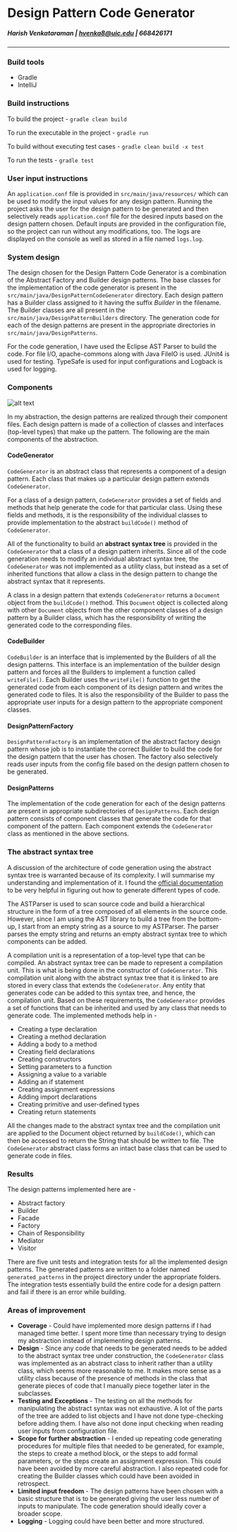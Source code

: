 # Design Pattern Code Generator
##### Harish Venkataraman | hvenka8@uic.edu | 668426171
---
### Build tools
* Gradle
* IntelliJ

### Build instructions

To build the project - ```gradle clean build```

To run the executable in the project - ```gradle run```

To build without executing test cases - ```gradle clean build -x test```

To run the tests - ```gradle test```

### User input instructions

An ```application.conf``` file is provided in ```src/main/java/resources/``` which can be used to modify the input values for any design pattern. Running the project asks the user for the design pattern to be generated and then selectively reads ```application.conf``` file for the desired inputs based on the design pattern chosen. Default inputs are provided in the configuration file, so the project can run without any modifications, too. The logs are displayed on the console as well as stored in a file named ```logs.log```.

### System design

The design chosen for the Design Pattern Code Generator is a combination of the Abstract Factory and Builder design patterns. The base classes for the implementation of the code generator is present in the ```src/main/java/DesignPatternCodeGenerator``` directory. Each design pattern has a Builder class assigned to it having the suffix *Builder* in the filename. The Builder classes are all present in the ```src/main/java/DesignPatternBuilders``` directory. The generation code for each of the design patterns are present in the appropriate directories in ```src/main/java/DesignPatterns```. 

For the code generation, I have used the Eclipse AST Parser to build the code. For file I/O, apache-commons along with Java FileIO is used. JUnit4 is used for testing. TypeSafe is used for input configurations and Logback is used for logging.

### Components

![alt text][uml]

[uml]: readme_resources/uml.png

In my abstraction, the design patterns are realized through their component files. Each design pattern is made of a collection of classes and interfaces (top-level types) that make up the pattern. The following are the main components of the abstraction. 

#### CodeGenerator

```CodeGenerator``` is an abstract class that represents a component of a design pattern. Each class that makes up a particular design pattern extends ```CodeGenerator```.

For a class of a design pattern, ```CodeGenerator``` provides a set of fields and methods that help generate the code for that particular class. Using these fields and methods, it is the responsibility of the individual classes to provide implementation to the abstract ```buildCode()``` method of ```CodeGenerator```. 

All of the functionality to build an **abstract syntax tree** is provided in the ```CodeGenerator``` that a class of a design pattern inherits. Since all of the code generation needs to modify an individual abstract syntax tree, the ```CodeGenerator``` was not implemented as a utility class, but instead as a set of inherited functions that allow a class in the design pattern to change the abstract syntax that it represents.

A class in a design pattern that extends ```CodeGenerator``` returns a ```Document``` object from the ```buildCode()``` method. This ```Document``` object is collected along with other ```Document``` objects from the other component classes of a design pattern by a Builder class, which has the responsibility of writing the generated code to the corresponding files.

#### CodeBuilder

```CodeBuilder``` is an interface that is implemented by the Builders of all the design patterns. This interface is an implementation of the builder design pattern and forces all the Builders to implement a function called ```writeFile()```. Each Builder uses the ```writeFile()``` function to get the generated code from each component of its design pattern and writes the generated code to files. It is also the responsibility of the Builder to pass the appropriate user inputs for a design pattern to the appropriate component classes.

#### DesignPatternFactory

```DesignPatternFactory``` is an implementation of the abstract factory design pattern whose job is to instantiate the correct Builder to build the code for the design pattern that the user has chosen. The factory also selectively reads user inputs from the config file based on the design pattern chosen to be generated.

#### DesignPatterns

The implementation of the code generation for each of the design patterns are present in appropriate subdirectories of ```DesignPatterns```. Each design pattern consists of component classes that generate the code for that component of the pattern. Each component extends the ```CodeGenerator``` class as mentioned in the above sections.

### The abstract syntax tree

A discussion of the architecture of code generation using the abstract syntax tree is warranted because of its complexity. I will summarise my understanding and implementation of it. I found the [official documentation](https://help.eclipse.org/2019-12/ntopic/org.eclipse.jdt.doc.isv/reference/api/org/eclipse/jdt/core/dom/package-summary.html) to be very helpful in figuring out how to generate different types of code. 

The ASTParser is used to scan source code and build a hierarchical structure in the form of a tree composed of all elements in the source code. However, since I am using the AST library to build a tree from the bottom-up, I start from an empty string as a source to my ASTParser. The parser parses the empty string and returns an empty abstract syntax tree to which components can be added. 

A compilation unit is a representation of a top-level type that can be compiled. An abstract syntax tree can be made to represent a compilation unit. This is what is being done in the constructor of ```CodeGenerator```. This compilation unit along with the abstract syntax tree that it is linked to are stored in every class that extends the ```CodeGenerator```. Any entity that generates code can be added to this syntax tree, and hence, the compilation unit. Based on these requirements, the ```CodeGenerator``` provides a set of functions that can be inherited and used by any class that needs to generate code. The implemented methods help in -

* Creating a type declaration
* Creating a method declaration
* Adding a body to a method
* Creating field declarations
* Creating constructors
* Setting parameters to a function
* Assigning a value to a variable
* Adding an if statement
* Creating assignment expressions
* Adding import declarations
* Creating primitive and user-defined types
* Creating return statements

All the changes made to the abstract syntax tree and the compilation unit are applied to the Document object returned by ```buildCode()```, which can then be accessed to return the String that should be written to file. The ```CodeGenerator``` abstract class forms an intact base class that can be used to generate code in files.

### Results

The design patterns implemented here are - 

* Abstract factory
* Builder
* Facade
* Factory
* Chain of Responsibility
* Mediator
* Visitor

There are five unit tests and integration tests for all the implemented design patterns. The generated patterns are written to a folder named ```generated_patterns``` in the project directory under the appropriate folders. The integration tests essentially build the entire code for a design pattern and fail if there is an error while building.

### Areas of improvement

* **Coverage** - Could have implemented more design patterns if I had managed time better. I spent more time than necessary trying to design my abstraction instead of implementing design patterns.
* **Design** - Since any code that needs to be generated needs to be added to the abstract syntax tree under construction, the ```CodeGenerator``` class was implemented as an abstract class to inherit rather than a utility class, which seems more reasonable to me. It makes more sense as a utility class because of the presence of methods in the class that generate pieces of code that I manually piece together later in the subclasses.
* **Testing and Exceptions** - The testing on all the methods for manipulating the abstract syntax was not exhaustive. A lot of the parts of the tree are added to list objects and I have not done type-checking before adding them. I have also not done input checking when reading user inputs from configuration file.
* **Scope for further abstraction** - I ended up repeating code generating procedures for multiple files that needed to be generated, for example, the steps to create a method block, or the steps to add formal parameters, or the steps create an assignment expression. This could have been avoided by more careful abstraction. I also repeated code for creating the Builder classes which could have been avoided in retrospect.
* **Limited input freedom** - The design patterns have been chosen with a basic structure that is to be generated giving the user less number of inputs to manipulate. The code generation should ideally cover a broader scope.
* **Logging** - Logging could have been better and more structured.